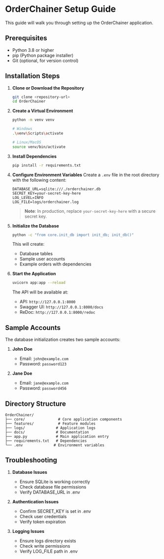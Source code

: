# OrderChainer Setup Guide

This guide will walk you through setting up the OrderChainer application.

## Prerequisites

- Python 3.8 or higher
- pip (Python package installer)
- Git (optional, for version control)

## Installation Steps

1. **Clone or Download the Repository**
   ```bash
   git clone <repository-url>
   cd OrderChainer
   ```

2. **Create a Virtual Environment**
   ```bash
   python -m venv venv
   
   # Windows
   .\venv\Scripts\activate
   
   # Linux/MacOS
   source venv/bin/activate
   ```

3. **Install Dependencies**
   ```bash
   pip install -r requirements.txt
   ```

4. **Configure Environment Variables**
   Create a `.env` file in the root directory with the following content:
   ```env
   DATABASE_URL=sqlite:///./orderchainer.db
   SECRET_KEY=your-secret-key-here
   LOG_LEVEL=INFO
   LOG_FILE=logs/orderchainer.log
   ```
   
   > **Note**: In production, replace `your-secret-key-here` with a secure secret key.

5. **Initialize the Database**
   ```bash
   python -c "from core.init_db import init_db; init_db()"
   ```
   
   This will create:
   - Database tables
   - Sample user accounts
   - Example orders with dependencies

6. **Start the Application**
   ```bash
   uvicorn app:app --reload
   ```
   
   The API will be available at:
   - API: `http://127.0.0.1:8000`
   - Swagger UI: `http://127.0.0.1:8000/docs`
   - ReDoc: `http://127.0.0.1:8000/redoc`

## Sample Accounts

The database initialization creates two sample accounts:

1. **John Doe**
   - Email: `john@example.com`
   - Password: `password123`

2. **Jane Doe**
   - Email: `jane@example.com`
   - Password: `password456`

## Directory Structure

```
OrderChainer/
├── core/               # Core application components
├── features/           # Feature modules
├── logs/              # Application logs
├── docs/              # Documentation
├── app.py             # Main application entry
├── requirements.txt   # Dependencies
└── .env              # Environment variables
```

## Troubleshooting

1. **Database Issues**
   - Ensure SQLite is working correctly
   - Check database file permissions
   - Verify DATABASE_URL in .env

2. **Authentication Issues**
   - Confirm SECRET_KEY is set in .env
   - Check user credentials
   - Verify token expiration

3. **Logging Issues**
   - Ensure logs directory exists
   - Check write permissions
   - Verify LOG_FILE path in .env
